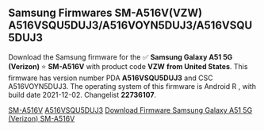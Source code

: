 <h2>Samsung Firmwares SM-A516V(VZW) A516VSQU5DUJ3/A516VOYN5DUJ3/A516VSQU5DUJ3</h2>
Download the Samsung firmware for the ✅ <strong>Samsung Galaxy A51 5G (Verizon) </strong> ⭐ <strong>SM-A516V</strong> with product code <strong>VZW</strong> <strong> from United States</strong>. This firmware has version number PDA <strong>A516VSQU5DUJ3</strong> and CSC A516VOYN5DUJ3. The operating system of this firmware is Android R , with build date 2021-12-02. Changelist <strong>22736107</strong>.


[SM-A516V](https://samfirm.shop/samsung/model/SM-A516V)
[A516VSQU5DUJ3](https://samfirm.shop/samsung/pda/A516VSQU5DUJ3)
[Download Firmware Samsung Galaxy A51 5G (Verizon) SM-A516V](https://samfirm.shop/samsung/firmware/480265)
